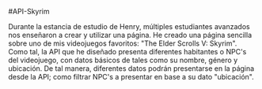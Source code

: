 #API-Skyrim

Durante la estancia de estudio de Henry, múltiples estudiantes avanzados nos enseñaron a crear y utilizar una página. He creado una página sencilla sobre uno de mis videojuegos favoritos: "The Elder Scrolls V: Skyrim". Como tal, la API que he diseñado presenta diferentes habitantes o NPC's del videojuego, con datos básicos de tales como su nombre, género y ubicación. De tal manera, diferentes datos podrán presentarse en la página desde la API; como filtrar NPC's a presentar en base a su dato "ubicación".

